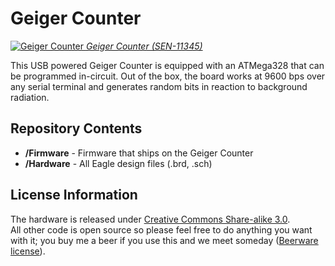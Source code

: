 Geiger Counter
========================================
[![Geiger Counter](https://dlnmh9ip6v2uc.cloudfront.net/images/products/1/1/3/4/5/11345-01a_medium.jpg)
*Geiger Counter (SEN-11345)*](https://www.sparkfun.com/products/11345)

This USB powered Geiger Counter is equipped with an ATMega328 that can be programmed in-circuit. Out of the box, the board works
at 9600 bps over any serial terminal and generates random bits in reaction to background radiation.

Repository Contents
-------------------
* **/Firmware** - Firmware that ships on the Geiger Counter
* **/Hardware** - All Eagle design files (.brd, .sch)

License Information
-------------------
The hardware is released under [Creative Commons Share-alike 3.0](http://creativecommons.org/licenses/by-sa/3.0/).  
All other code is open source so please feel free to do anything you want with it; you buy me a beer if you use this and we meet someday ([Beerware license](http://en.wikipedia.org/wiki/Beerware)).
